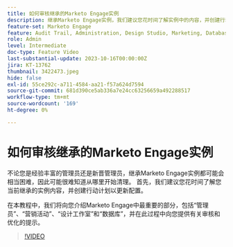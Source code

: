 ```yaml
---
title: 如何审核继承的Marketo Engage实例
description: 继承Marketo Engage实例，我们建议您花时间了解实例中的内容，并创建行动计划以更新配置。 本教程介绍了Marketo Engage中最重要的部分，包括“管理员”、“营销活动”、“设计工作室”和“数据库”，并提供了有关审核和优化的提示。
feature-set: Marketo Engage
feature: Audit Trail, Administration, Design Studio, Marketing, Database
role: Admin
level: Intermediate
doc-type: Feature Video
last-substantial-update: 2023-10-16T00:00:00Z
jira: KT-13762
thumbnail: 3422473.jpeg
hide: false
exl-id: 55ce292c-a711-4584-aa21-f57a624d7594
source-git-commit: 681d390ce5ab336a7e24cc63256659a492288517
workflow-type: tm+mt
source-wordcount: '169'
ht-degree: 0%

---
```


# 如何审核继承的Marketo Engage实例

不论您是经验丰富的管理员还是新晋管理员，继承Marketo Engage实例都可能会相当困难，因此可能很难知道从哪里开始清理。 首先，我们建议您花时间了解您当前继承的实例内容，并创建行动计划以更新配置。

在本教程中，我们将向您介绍Marketo Engage中最重要的部分，包括“管理员”、“营销活动”、“设计工作室”和“数据库”，并在此过程中向您提供有关审核和优化的提示。

>[!VIDEO](https://video.tv.adobe.com/v/3422473/?learn=on)
